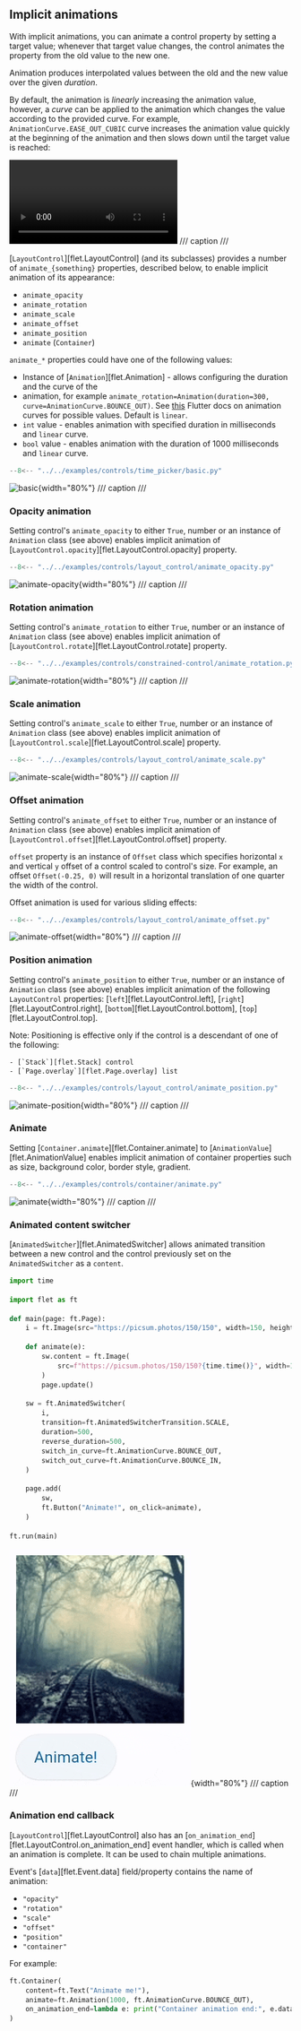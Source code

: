 ## Implicit animations

With implicit animations, you can animate a control property by setting a target value; whenever that target
value changes, the control animates the property from the old value to the new one.

Animation produces interpolated values between the old and the new value over the given *duration*.

By default, the animation is *linearly* increasing the animation value, however, a *curve* can be
applied to the animation which changes the value according to the provided curve.
For example, `AnimationCurve.EASE_OUT_CUBIC` curve increases the animation value quickly at the
beginning of the animation and then slows down until the target value is reached:

<video controls>
  <source src="https://flutter.github.io/assets-for-api-docs/assets/animation/curve_ease_out_cubic.mp4"/>
</video>
/// caption
///

[`LayoutControl`][flet.LayoutControl] (and its subclasses) provides a number of `animate_{something}`
properties, described below, to enable implicit animation of its appearance:

* `animate_opacity`
* `animate_rotation`
* `animate_scale`
* `animate_offset`
* `animate_position`
* `animate` (`Container`)

`animate_*` properties could have one of the following values:

* Instance of [`Animation`][flet.Animation] - allows configuring the duration and the curve of the
* animation, for example `animate_rotation=Animation(duration=300, curve=AnimationCurve.BOUNCE_OUT)`.
  See [this](https://api.flutter.dev/flutter/animation/Curves-class.html) Flutter docs on animation curves for possible values. Default is `linear`.
* `int` value - enables animation with specified duration in milliseconds and `linear` curve.
* `bool` value - enables animation with the duration of 1000 milliseconds and `linear` curve.


```python
--8<-- "../../examples/controls/time_picker/basic.py"
```

![basic](../examples/controls/time_picker/media/basic.png){width="80%"}
/// caption
///




### Opacity animation

Setting control's `animate_opacity` to either `True`, number or an instance of `Animation` class (see above)
enables implicit animation of [`LayoutControl.opacity`][flet.LayoutControl.opacity] property.

```python
--8<-- "../../examples/controls/layout_control/animate_opacity.py"
```

![animate-opacity](../examples/controls/layout_control/media/animate_opacity.gif){width="80%"}
/// caption
///

### Rotation animation

Setting control's `animate_rotation` to either `True`, number or an instance of `Animation` class (see above)
enables implicit animation of [`LayoutControl.rotate`][flet.LayoutControl.rotate] property.

```python
--8<-- "../../examples/controls/constrained-control/animate_rotation.py"
```

![animate-rotation](../examples/controls/layout_control/media/animate_rotation.gif){width="80%"}
/// caption
///

### Scale animation

Setting control's `animate_scale` to either `True`, number or an instance of `Animation` class (see above)
enables implicit animation of [`LayoutControl.scale`][flet.LayoutControl.scale] property.

```python
--8<-- "../../examples/controls/layout_control/animate_scale.py"
```

![animate-scale](../examples/controls/layout_control/media/animate_scale.gif){width="80%"}
/// caption
///

### Offset animation

Setting control's `animate_offset` to either `True`, number or an instance of `Animation` class (see above)
enables implicit animation of [`LayoutControl.offset`][flet.LayoutControl.offset] property.

`offset` property is an instance of `Offset` class which specifies horizontal `x` and vertical `y`
offset of a control scaled to control's size. For example, an offset `Offset(-0.25, 0)` will result in
a horizontal translation of one quarter the width of the control.

Offset animation is used for various sliding effects:

```python
--8<-- "../../examples/controls/layout_control/animate_offset.py"
```

![animate-offset](../examples/controls/layout_control/media/animate_offset.gif){width="80%"}
/// caption
///

### Position animation

Setting control's `animate_position` to either `True`, number or an instance of `Animation` class
(see above) enables implicit animation of the following `LayoutControl` properties:
[`left`][flet.LayoutControl.left], [`right`][flet.LayoutControl.right],
[`bottom`][flet.LayoutControl.bottom], [`top`][flet.LayoutControl.top].


Note:
    Positioning is effective only if the control is a descendant of one of the following:

    - [`Stack`][flet.Stack] control
    - [`Page.overlay`][flet.Page.overlay] list

```python
--8<-- "../../examples/controls/layout_control/animate_position.py"
```

![animate-position](../examples/controls/layout_control/media/animate_position.gif){width="80%"}
/// caption
///

### Animate

Setting [`Container.animate`][flet.Container.animate] to [`AnimationValue`][flet.AnimationValue]
enables implicit animation of container properties such as size, background color, border style, gradient.

```python
--8<-- "../../examples/controls/container/animate.py"
```

![animate](../examples/controls/container/media/animate_1.gif){width="80%"}
/// caption
///

### Animated content switcher

[`AnimatedSwitcher`][flet.AnimatedSwitcher] allows animated transition between a new control and
the control previously set on the `AnimatedSwitcher` as a `content`.

```python
import time

import flet as ft

def main(page: ft.Page):
    i = ft.Image(src="https://picsum.photos/150/150", width=150, height=150)

    def animate(e):
        sw.content = ft.Image(
            src=f"https://picsum.photos/150/150?{time.time()}", width=150, height=150
        )
        page.update()

    sw = ft.AnimatedSwitcher(
        i,
        transition=ft.AnimatedSwitcherTransition.SCALE,
        duration=500,
        reverse_duration=500,
        switch_in_curve=ft.AnimationCurve.BOUNCE_OUT,
        switch_out_curve=ft.AnimationCurve.BOUNCE_IN,
    )

    page.add(
        sw,
        ft.Button("Animate!", on_click=animate),
    )

ft.run(main)
```

![animated-switcher](../assets/cookbook/animations/animated-switcher.gif){width="80%"}
/// caption
///

### Animation end callback

[`LayoutControl`][flet.LayoutControl] also has an
[`on_animation_end`][flet.LayoutControl.on_animation_end] event handler, which is called
when an animation is complete. It can be used to chain multiple animations.

Event's [`data`][flet.Event.data] field/property contains the name of animation:

* `"opacity"`
* `"rotation"`
* `"scale"`
* `"offset"`
* `"position"`
* `"container"`

For example:

```python
ft.Container(
    content=ft.Text("Animate me!"),
    animate=ft.Animation(1000, ft.AnimationCurve.BOUNCE_OUT),
    on_animation_end=lambda e: print("Container animation end:", e.data)
)
```
